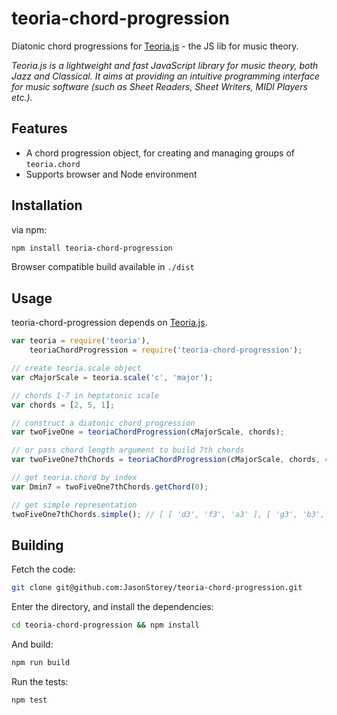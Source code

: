 teoria-chord-progression
========================
Diatonic chord progressions for [Teoria.js](https://github.com/saebekassebil/teoria) - the JS lib for music theory.

_Teoria.js is a lightweight and fast JavaScript library
for music theory, both Jazz and Classical. It aims at providing an intuitive
programming interface for music software (such as Sheet Readers,
Sheet Writers, MIDI Players etc.)._

Features
-------
- A chord progression object, for creating and managing groups of `teoria.chord`
- Supports browser and Node environment

Installation
-----------

via npm:
``` bash
npm install teoria-chord-progression
```

Browser compatible build available in `./dist`

Usage
------

teoria-chord-progression depends on [Teoria.js](https://github.com/saebekassebil/teoria).
```javascript
var teoria = require('teoria'),
    teoriaChordProgression = require('teoria-chord-progression');

// create teoria.scale object
var cMajorScale = teoria.scale('c', 'major');

// chords 1-7 in heptatonic scale
var chords = [2, 5, 1];

// construct a diatonic chord progression
var twoFiveOne = teoriaChordProgression(cMajorScale, chords);

// or pass chord length argument to build 7th chords
var twoFiveOne7thChords = teoriaChordProgression(cMajorScale, chords, 4);

// get teoria.chord by index
var Dmin7 = twoFiveOne7thChords.getChord(0);

// get simple representation
twoFiveOne7thChords.simple(); // [ [ 'd3', 'f3', 'a3' ], [ 'g3', 'b3', 'd4' ], [ 'c3', 'e3', 'g3' ] ]

```

Building
--------

Fetch the code:

```bash
git clone git@github.com:JasonStorey/teoria-chord-progression.git
```

Enter the directory, and install the dependencies:
```bash
cd teoria-chord-progression && npm install
```

And build:
```bash
npm run build
```

Run the tests:
```bash
npm test
```
